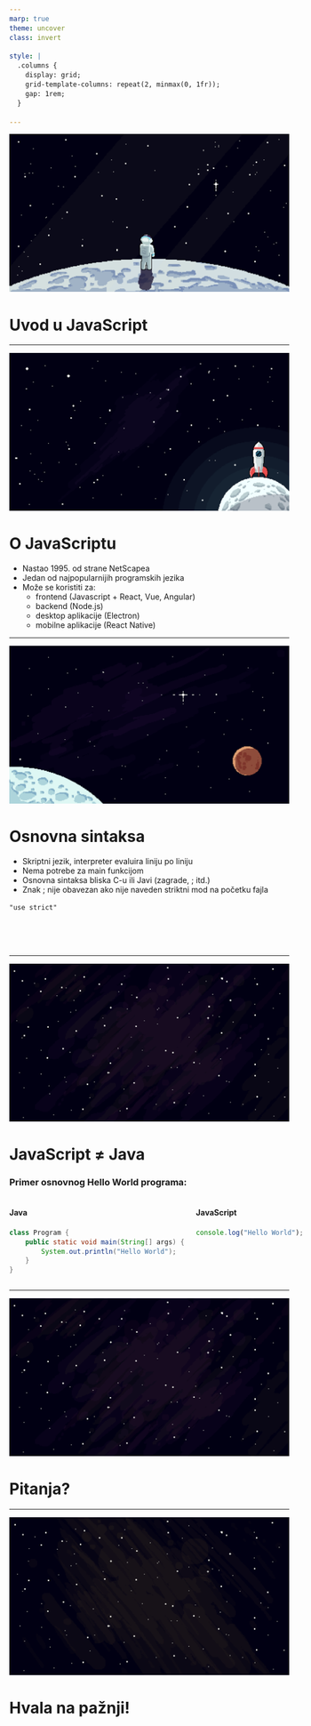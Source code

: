 ```yaml
---
marp: true
theme: uncover
class: invert

style: |
  .columns {
    display: grid;
    grid-template-columns: repeat(2, minmax(0, 1fr));
    gap: 1rem;
  }

---
```


![bg](images/image1.png)

# Uvod u JavaScript
---
![bg](images/image4.png)

# O JavaScriptu
* Nastao 1995. od strane NetScapea
* Jedan od najpopularnijih programskih jezika
* Može se koristiti za:
    * frontend (Javascript + React, Vue, Angular)
    * backend (Node.js)
    * desktop aplikacije (Electron)
    * mobilne aplikacije (React Native)

---
![bg](images/image2.png)

# Osnovna sintaksa

* Skriptni jezik, interpreter evaluira liniju po liniju
* Nema potrebe za main funkcijom
* Osnovna sintaksa bliska C-u ili Javi (zagrade, ; itd.)
* Znak ; nije obavezan ako nije naveden striktni mod na početku fajla

`
"use strict"
`

<br /><br /><br /> 
<!-- br-ovi samo za potrebe da se digne tekst -->

---
![bg](images/image6.png)

# JavaScript ≠ Java

### Primer osnovnog Hello World programa:

<div class="columns">

<div>
<h4> Java </h4>

```java
class Program {
    public static void main(String[] args) {
        System.out.println("Hello World");
    }
}
```
</div>

<div>
<h4> JavaScript </h4>

```javascript
console.log("Hello World");
```
</div>
</div>

---
<!-- TODO -->

![bg](images/image6.png)


# Pitanja?

---

![bg](images/image7.png)

# Hvala na pažnji!